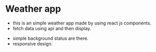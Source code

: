 # Weather app

- this is an simple weather app made by using react js components.
- fetch data using api and then display.

* simple background status are there.
* responsive design.